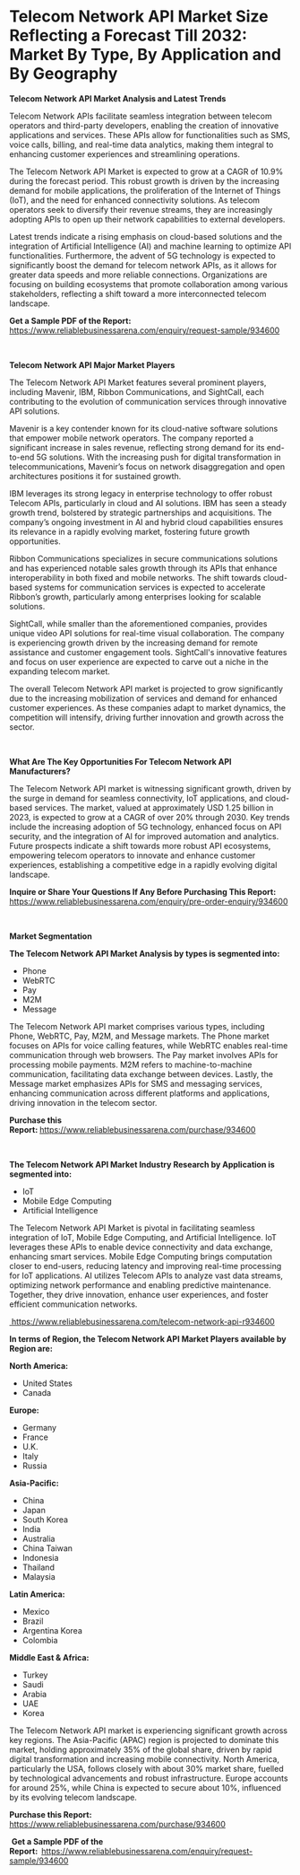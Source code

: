 <p><h1>Telecom Network API Market Size Reflecting a Forecast Till 2032: Market By Type, By Application and By Geography</h1></p><p><strong>Telecom Network API Market Analysis and Latest Trends</strong></p>
<p><p>Telecom Network APIs facilitate seamless integration between telecom operators and third-party developers, enabling the creation of innovative applications and services. These APIs allow for functionalities such as SMS, voice calls, billing, and real-time data analytics, making them integral to enhancing customer experiences and streamlining operations.</p><p>The Telecom Network API Market is expected to grow at a CAGR of 10.9% during the forecast period. This robust growth is driven by the increasing demand for mobile applications, the proliferation of the Internet of Things (IoT), and the need for enhanced connectivity solutions. As telecom operators seek to diversify their revenue streams, they are increasingly adopting APIs to open up their network capabilities to external developers. </p><p>Latest trends indicate a rising emphasis on cloud-based solutions and the integration of Artificial Intelligence (AI) and machine learning to optimize API functionalities. Furthermore, the advent of 5G technology is expected to significantly boost the demand for telecom network APIs, as it allows for greater data speeds and more reliable connections. Organizations are focusing on building ecosystems that promote collaboration among various stakeholders, reflecting a shift toward a more interconnected telecom landscape.</p></p>
<p><strong>Get a Sample PDF of the Report:&nbsp;</strong> <a href="https://www.reliablebusinessarena.com/enquiry/request-sample/934600?utm_campaign=2673&utm_medium=2&utm_source=Github&utm_content=ia&utm_term=18042025&utm_id=telecom-network-api">https://www.reliablebusinessarena.com/enquiry/request-sample/934600</a></p>
<p>&nbsp;</p>
<p><strong>Telecom Network API Major Market Players</strong></p>
<p><p>The Telecom Network API Market features several prominent players, including Mavenir, IBM, Ribbon Communications, and SightCall, each contributing to the evolution of communication services through innovative API solutions.</p><p>Mavenir is a key contender known for its cloud-native software solutions that empower mobile network operators. The company reported a significant increase in sales revenue, reflecting strong demand for its end-to-end 5G solutions. With the increasing push for digital transformation in telecommunications, Mavenir’s focus on network disaggregation and open architectures positions it for sustained growth.</p><p>IBM leverages its strong legacy in enterprise technology to offer robust Telecom APIs, particularly in cloud and AI solutions. IBM has seen a steady growth trend, bolstered by strategic partnerships and acquisitions. The company’s ongoing investment in AI and hybrid cloud capabilities ensures its relevance in a rapidly evolving market, fostering future growth opportunities.</p><p>Ribbon Communications specializes in secure communications solutions and has experienced notable sales growth through its APIs that enhance interoperability in both fixed and mobile networks. The shift towards cloud-based systems for communication services is expected to accelerate Ribbon’s growth, particularly among enterprises looking for scalable solutions.</p><p>SightCall, while smaller than the aforementioned companies, provides unique video API solutions for real-time visual collaboration. The company is experiencing growth driven by the increasing demand for remote assistance and customer engagement tools. SightCall's innovative features and focus on user experience are expected to carve out a niche in the expanding telecom market.</p><p>The overall Telecom Network API market is projected to grow significantly due to the increasing mobilization of services and demand for enhanced customer experiences. As these companies adapt to market dynamics, the competition will intensify, driving further innovation and growth across the sector.</p></p>
<p>&nbsp;</p>
<p><strong>What Are The Key Opportunities For Telecom Network API Manufacturers?</strong></p>
<p><p>The Telecom Network API market is witnessing significant growth, driven by the surge in demand for seamless connectivity, IoT applications, and cloud-based services. The market, valued at approximately USD 1.25 billion in 2023, is expected to grow at a CAGR of over 20% through 2030. Key trends include the increasing adoption of 5G technology, enhanced focus on API security, and the integration of AI for improved automation and analytics. Future prospects indicate a shift towards more robust API ecosystems, empowering telecom operators to innovate and enhance customer experiences, establishing a competitive edge in a rapidly evolving digital landscape.</p></p>
<p><strong>Inquire or Share Your Questions If Any Before Purchasing This Report:</strong> <a href="https://www.reliablebusinessarena.com/enquiry/pre-order-enquiry/934600?utm_campaign=2673&utm_medium=2&utm_source=Github&utm_content=ia&utm_term=18042025&utm_id=telecom-network-api">https://www.reliablebusinessarena.com/enquiry/pre-order-enquiry/934600</a></p>
<p>&nbsp;</p>
<p><strong>Market Segmentation</strong></p>
<p><strong>The Telecom Network API Market Analysis by types is segmented into:</strong></p>
<p><ul><li>Phone</li><li>WebRTC</li><li>Pay</li><li>M2M</li><li>Message</li></ul></p>
<p><p>The Telecom Network API market comprises various types, including Phone, WebRTC, Pay, M2M, and Message markets. The Phone market focuses on APIs for voice calling features, while WebRTC enables real-time communication through web browsers. The Pay market involves APIs for processing mobile payments. M2M refers to machine-to-machine communication, facilitating data exchange between devices. Lastly, the Message market emphasizes APIs for SMS and messaging services, enhancing communication across different platforms and applications, driving innovation in the telecom sector.</p></p>
<p><strong>Purchase this Report:&nbsp;</strong><a href="https://www.reliablebusinessarena.com/purchase/934600?utm_campaign=2673&utm_medium=2&utm_source=Github&utm_content=ia&utm_term=18042025&utm_id=telecom-network-api">https://www.reliablebusinessarena.com/purchase/934600</a></p>
<p>&nbsp;</p>
<p><strong>The Telecom Network API Market Industry Research by Application is segmented into:</strong></p>
<p><ul><li>IoT</li><li>Mobile Edge Computing</li><li>Artificial Intelligence</li></ul></p>
<p><p>The Telecom Network API Market is pivotal in facilitating seamless integration of IoT, Mobile Edge Computing, and Artificial Intelligence. IoT leverages these APIs to enable device connectivity and data exchange, enhancing smart services. Mobile Edge Computing brings computation closer to end-users, reducing latency and improving real-time processing for IoT applications. AI utilizes Telecom APIs to analyze vast data streams, optimizing network performance and enabling predictive maintenance. Together, they drive innovation, enhance user experiences, and foster efficient communication networks.</p></p>
<p><a href="https://www.reliablebusinessarena.com/telecom-network-api-r934600?utm_campaign=2673&utm_medium=2&utm_source=Github&utm_content=ia&utm_term=18042025&utm_id=telecom-network-api">&nbsp;https://www.reliablebusinessarena.com/telecom-network-api-r934600</a></p>
<p><strong>In terms of Region, the Telecom Network API Market Players available by Region are:</strong></p>
<p>
    <p> <strong> North America: </strong>
        <ul>
            <li>United States</li>
            <li>Canada</li>
        </ul>
        </p> 
    <p> <strong> Europe: </strong>
        <ul>
            <li>Germany</li>
            <li>France</li>
            <li>U.K.</li>
            <li>Italy</li>
            <li>Russia</li>
        </ul>
        </p> 
    <p> <strong> Asia-Pacific: </strong>
        <ul>
            <li>China</li>
            <li>Japan</li>
            <li>South Korea</li>
            <li>India</li>
            <li>Australia</li>
            <li>China Taiwan</li>
            <li>Indonesia</li>
            <li>Thailand</li>
            <li>Malaysia</li>
        </ul>
        </p> 
    <p> <strong> Latin America: </strong>
        <ul>
            <li>Mexico</li>
            <li>Brazil</li>
            <li>Argentina Korea</li>
            <li>Colombia</li>
        </ul>
        </p> 
    <p> <strong> Middle East & Africa: </strong>
        <ul>
            <li>Turkey</li>
            <li>Saudi</li>
            <li>Arabia</li>
            <li>UAE</li>
            <li>Korea</li>
        </ul>
    </p>
    </p>
<p><p>The Telecom Network API market is experiencing significant growth across key regions. The Asia-Pacific (APAC) region is projected to dominate this market, holding approximately 35% of the global share, driven by rapid digital transformation and increasing mobile connectivity. North America, particularly the USA, follows closely with about 30% market share, fuelled by technological advancements and robust infrastructure. Europe accounts for around 25%, while China is expected to secure about 10%, influenced by its evolving telecom landscape.</p></p>
<p><strong>Purchase this Report: </strong><a href="https://www.reliablebusinessarena.com/purchase/934600?utm_campaign=2673&utm_medium=2&utm_source=Github&utm_content=ia&utm_term=18042025&utm_id=telecom-network-api">https://www.reliablebusinessarena.com/purchase/934600</a></p>
<p>&nbsp;<strong>Get a Sample PDF of the Report:&nbsp;&nbsp;</strong><a href="https://www.reliablebusinessarena.com/enquiry/request-sample/934600?utm_campaign=2673&utm_medium=2&utm_source=Github&utm_content=ia&utm_term=18042025&utm_id=telecom-network-api">https://www.reliablebusinessarena.com/enquiry/request-sample/934600</a></p>
<p><strong></strong></p>
<p><p></p><p></p><p></p></p>